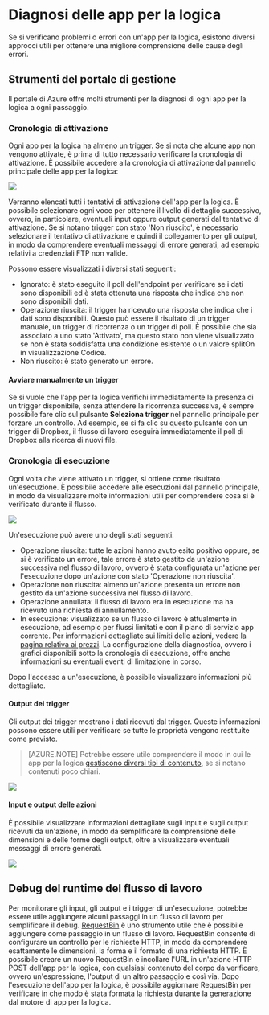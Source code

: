 <properties
   pageTitle="Diagnosi delle app per la logica | Microsoft Azure"
   description="Informazioni sugli approcci comuni per la comprensione degli errori delle app"
   services="app-service\logic"
   documentationCenter=".net,nodejs,java"
   authors="jeffhollan"
   manager="erikre"
   editor=""/>

<tags
   ms.service="app-service-logic"
   ms.devlang="multiple"
   ms.topic="article"
   ms.tgt_pltfrm="na"
   ms.workload="integration"
   ms.date="05/18/2016"
   ms.author="jehollan"/>
   
# Diagnosi delle app per la logica

Se si verificano problemi o errori con un'app per la logica, esistono diversi approcci utili per ottenere una migliore comprensione delle cause degli errori.

## Strumenti del portale di gestione

Il portale di Azure offre molti strumenti per la diagnosi di ogni app per la logica a ogni passaggio.

### Cronologia di attivazione

Ogni app per la logica ha almeno un trigger. Se si nota che alcune app non vengono attivate, è prima di tutto necessario verificare la cronologia di attivazione. È possibile accedere alla cronologia di attivazione dal pannello principale delle app per la logica:

![][1]

Verranno elencati tutti i tentativi di attivazione dell'app per la logica. È possibile selezionare ogni voce per ottenere il livello di dettaglio successivo, ovvero, in particolare, eventuali input oppure output generati dal tentativo di attivazione. Se si notano trigger con stato 'Non riuscito', è necessario selezionare il tentativo di attivazione e quindi il collegamento per gli output, in modo da comprendere eventuali messaggi di errore generati, ad esempio relativi a credenziali FTP non valide.

Possono essere visualizzati i diversi stati seguenti:

* Ignorato: è stato eseguito il poll dell'endpoint per verificare se i dati sono disponibili ed è stata ottenuta una risposta che indica che non sono disponibili dati.
* Operazione riuscita: il trigger ha ricevuto una risposta che indica che i dati sono disponibili. Questo può essere il risultato di un trigger manuale, un trigger di ricorrenza o un trigger di poll. È possibile che sia associato a uno stato 'Attivato', ma questo stato non viene visualizzato se non è stata soddisfatta una condizione esistente o un valore splitOn in visualizzazione Codice.
* Non riuscito: è stato generato un errore.

#### Avviare manualmente un trigger

Se si vuole che l'app per la logica verifichi immediatamente la presenza di un trigger disponibile, senza attendere la ricorrenza successiva, è sempre possibile fare clic sul pulsante **Seleziona trigger** nel pannello principale per forzare un controllo. Ad esempio, se si fa clic su questo pulsante con un trigger di Dropbox, il flusso di lavoro eseguirà immediatamente il poll di Dropbox alla ricerca di nuovi file.

### Cronologia di esecuzione

Ogni volta che viene attivato un trigger, si ottiene come risultato un'esecuzione. È possibile accedere alle esecuzioni dal pannello principale, in modo da visualizzare molte informazioni utili per comprendere cosa si è verificato durante il flusso.

![][2]

Un'esecuzione può avere uno degli stati seguenti:

* Operazione riuscita: tutte le azioni hanno avuto esito positivo oppure, se si è verificato un errore, tale errore è stato gestito da un'azione successiva nel flusso di lavoro, ovvero è stata configurata un'azione per l'esecuzione dopo un'azione con stato 'Operazione non riuscita'.
* Operazione non riuscita: almeno un'azione presenta un errore non gestito da un'azione successiva nel flusso di lavoro.
* Operazione annullata: il flusso di lavoro era in esecuzione ma ha ricevuto una richiesta di annullamento.
* In esecuzione: visualizzato se un flusso di lavoro è attualmente in esecuzione, ad esempio per flussi limitati e con il piano di servizio app corrente. Per informazioni dettagliate sui limiti delle azioni, vedere la [pagina relativa ai prezzi](https://azure.microsoft.com/pricing/details/app-service/plans/). La configurazione della diagnostica, ovvero i grafici disponibili sotto la cronologia di esecuzione, offre anche informazioni su eventuali eventi di limitazione in corso.

Dopo l'accesso a un'esecuzione, è possibile visualizzare informazioni più dettagliate.

#### Output dei trigger

Gli output dei trigger mostrano i dati ricevuti dal trigger. Queste informazioni possono essere utili per verificare se tutte le proprietà vengono restituite come previsto.

>[AZURE.NOTE] Potrebbe essere utile comprendere il modo in cui le app per la logica [gestiscono diversi tipi di contenuto](app-service-logic-content-type.md), se si notano contenuti poco chiari.

![][3]

#### Input e output delle azioni

È possibile visualizzare informazioni dettagliate sugli input e sugli output ricevuti da un'azione, in modo da semplificare la comprensione delle dimensioni e delle forme degli output, oltre a visualizzare eventuali messaggi di errore generati.

![][4]

## Debug del runtime del flusso di lavoro

Per monitorare gli input, gli output e i trigger di un'esecuzione, potrebbe essere utile aggiungere alcuni passaggi in un flusso di lavoro per semplificare il debug. [RequestBin](http://requestb.in) è uno strumento utile che è possibile aggiungere come passaggio in un flusso di lavoro. RequestBin consente di configurare un controllo per le richieste HTTP, in modo da comprendere esattamente le dimensioni, la forma e il formato di una richiesta HTTP. È possibile creare un nuovo RequestBin e incollare l'URL in un'azione HTTP POST dell'app per la logica, con qualsiasi contenuto del corpo da verificare, ovvero un'espressione, l'output di un altro passaggio e così via. Dopo l'esecuzione dell'app per la logica, è possibile aggiornare RequestBin per verificare in che modo è stata formata la richiesta durante la generazione dal motore di app per la logica.




<!-- image references -->
[1]: ./media/app-service-logic-diagnosing-failures/triggerHistory.PNG
[2]: ./media/app-service-logic-diagnosing-failures/runHistory.PNG
[3]: ./media/app-service-logic-diagnosing-failures/triggerOutputsLink.PNG
[4]: ./media/app-service-logic-diagnosing-failures/ActionOutputs.PNG

<!---HONumber=AcomDC_0601_2016-->